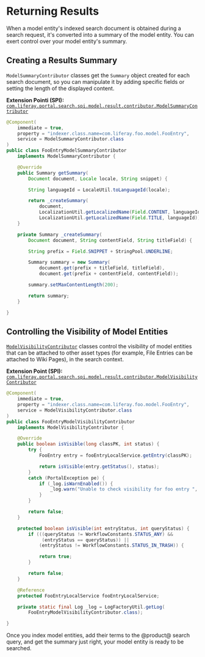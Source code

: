 # Returning Results

When a model entity's indexed search document is obtained during a search
request, it's converted into a summary of the model entity. You can exert
control over your model entity's summary.

## Creating a Results Summary

`ModelSummaryContributor` classes get the `Summary` object created for each
search document, so you can manipulate it by adding specific fields or setting
the length of the displayed content.

**Extension Pointi (SPI):** [`com.liferay.portal.search.spi.model.result.contributor.ModelSummaryContributor`](https://github.com/liferay/liferay-portal/blob/7.2.0-ga1/modules/apps/portal-search/portal-search-spi/src/main/java/com/liferay/portal/search/spi/model/result/contributor/ModelSummaryContributor.java)

```java
@Component(
	immediate = true,
	property = "indexer.class.name=com.liferay.foo.model.FooEntry",
	service = ModelSummaryContributor.class
)
public class FooEntryModelSummaryContributor
	implements ModelSummaryContributor {

	@Override
	public Summary getSummary(
		Document document, Locale locale, String snippet) {

		String languageId = LocaleUtil.toLanguageId(locale);

		return _createSummary(
			document,
			LocalizationUtil.getLocalizedName(Field.CONTENT, languageId),
			LocalizationUtil.getLocalizedName(Field.TITLE, languageId));
	}

	private Summary _createSummary(
		Document document, String contentField, String titleField) {

		String prefix = Field.SNIPPET + StringPool.UNDERLINE;

		Summary summary = new Summary(
			document.get(prefix + titleField, titleField),
			document.get(prefix + contentField, contentField));

		summary.setMaxContentLength(200);

		return summary;
	}

}
```

## Controlling the Visibility of Model Entities

[`ModelVisibilityContributor`](https://github.com/liferay/liferay-portal/blob/7.2.0-ga1/modules/apps/portal-search/portal-search-spi/src/main/java/com/liferay/portal/search/spi/model/result/contributor/ModelVisibilityContributor.java) 
classes control the visibility of model entities that can be attached to other
asset types (for example, File Entries can be attached to Wiki Pages), in the
search context. 

**Extension Point (SPI):** [`com.liferay.portal.search.spi.model.result.contributor.ModelVisibilityContributor`](https://github.com/liferay/liferay-portal/blob/7.2.0-ga1/modules/apps/portal-search/portal-search-spi/src/main/java/com/liferay/portal/search/spi/model/result/contributor/ModelVisibilityContributor.java)

```java
@Component(
	immediate = true,
	property = "indexer.class.name=com.liferay.foo.model.FooEntry",
	service = ModelVisibilityContributor.class
)
public class FooEntryModelVisibilityContributor
	implements ModelVisibilityContributor {

	@Override
	public boolean isVisible(long classPK, int status) {
		try {
			FooEntry entry = fooEntryLocalService.getEntry(classPK);

			return isVisible(entry.getStatus(), status);
		}
		catch (PortalException pe) {
			if (_log.isWarnEnabled()) {
				_log.warn("Unable to check visibility for foo entry ", pe);
			}
		}

		return false;
	}

	protected boolean isVisible(int entryStatus, int queryStatus) {
		if (((queryStatus != WorkflowConstants.STATUS_ANY) &&
			 (entryStatus == queryStatus)) ||
			(entryStatus != WorkflowConstants.STATUS_IN_TRASH)) {

			return true;
		}

		return false;
	}

	@Reference
	protected FooEntryLocalService fooEntryLocalService;

	private static final Log _log = LogFactoryUtil.getLog(
		FooEntryModelVisibilityContributor.class);

}
```

Once you index model entities, add their terms to the @product@ search query,
and get the summary just right, your model entity is ready to be searched.

